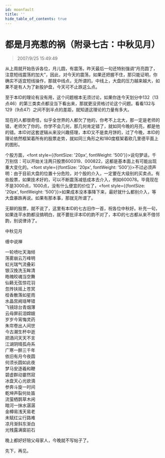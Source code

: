 ```yaml
---
id: moonfault
title: ''
hide_table_of_contents: true
---
```


# 都是月亮惹的祸（附录七古：中秋见月）

> 2007/9/25 15:49:49

<div style={{color:'#FF0000', fontSize: '18px', fontWeight: 'normal', textAlign: 'left', lineHeight: '180%'}}>

从上周就开始告诉各位，月儿圆，有震荡，昨天最后一句还特别强调“月亮圆了，注意短线震荡的加大”，因此，对今天的震荡，如果还把握不住，那只能证明，你确实不适宜短线操作，那就中线点，无所谓的。中线上，大盘的压力越来越大，如果不是有人为了新股护盘，今天可不止跌这么点。
 
至于本ID的理论有没有用，这个问题根本无须讨论，如果你连今天划分中132（13点46）的第三类卖点都没当下看出来，那就更没资格讨论这个问题。看看132与129（9点47）之间不到半点的差距，就知道这理论的力量有多大。
 
现在的人都很奇怪，似乎全世界的人都欠了他的，你考不上北大，那一定是老师的错，老师欠了你的。你学不会几何，那几何肯定错了，就如同今晚的月亮，都是他的错。本ID对这套逻辑从来没兴趣搭理，本ID又不是卖月饼的，过了今晚，本ID的理论依然框架着所有的股票走势，就如同三角形之和180度框架着欧几里德平面上的图形。
 
个股方面，<font style={{fontSize: '20px', fontWeight: '500'}}>说句梦话，千万别信：</font>可以开始关注两只股票600319、000822，这都是基本面上有可能出现重大变化的。<font style={{fontSize: '20px', fontWeight: '500'}}>不过必须声明：</font>由于目前大盘的位置十分危险，对个股的介入，一定要在大级别的买卖点。有些股票，如果技术好的，可以不断震荡减低成本去介入，例如600078。毕竟现在不是3000点，1000点，没有什么便宜的价位了，<font style={{fontSize: '20px', fontWeight: '500'}}>如果成本没本事降下来，最好就什么都别介入，</font>等大盘暴跌再说。如果有那本事，那就无所谓了。
 
无聊的股票，就不说了，这里有本ID的七古旧作一首，祝各位中秋好。补充一句，如果连平水韵都没搞明白，就不要批评本ID的韵不对了，本ID的七古都从来不借邻韵，别说律诗了。
 
</div>

<div style={{color:'#FF0000', fontSize: '56px', fontWeight: '500', textAlign: 'center', lineHeight: '150%'}}>

中秋见月
</div>

<div style={{color:'#FF0000', fontSize: '32px', fontWeight: '500', textAlign: 'center', lineHeight: '250%'}}>

缠中说禅
</div>

<div style={{color:'#FF0000', fontSize: '32px', fontWeight: '500', textAlign: 'center', lineHeight: '150%'}}>

一轮喷吐天海倾<br/>
荡雾崩云万峰明<br/>
虹光瑞气流叠彩<br/>
银汉挽洗玉眸清<br/>
皓魄皎魂当空舞<br/>
仙籁无弦惊花羽<br/>
忽抟扶摇上苍冥<br/>
桂香散落如星雨<br/>
水晶宫阙瑶琴错<br/>
飞镜琼台青烟薄<br/>
云母屏前泪嫦娥<br/>
岁岁今宵悔灵药<br/>
朱帘卷出人间世<br/>
今古潮生杯中逝<br/>
把酒问天天不言<br/>
江湖阴晴孤舟系<br/>
广寒一醉三千年<br/>
依旧有月今夜圆<br/>
何须长圆如此夜<br/>
梦马安逐羲和鞭<br/>
碧虚群动霎然寂<br/>
冰盘天心光欲滴<br/>
参奔斗旋一时间<br/>
乾坤声裂何处笛<br/>
流萤栖鹊草木闲<br/>
暗河一抹水潺潺<br/>
金樽易浅天易老<br/>
未赋红尘行路难<br/>
凉月渐斜东渐白<br/>
光残露满窗前石
</div>

<div style={{color:'#FF0000', fontSize: '24px', fontWeight: '500', textAlign: 'left', lineHeight: '120%'}}>

晚上都好好陪父母家人，今晚就不写帖子了。
 
先下，再见。
</div>